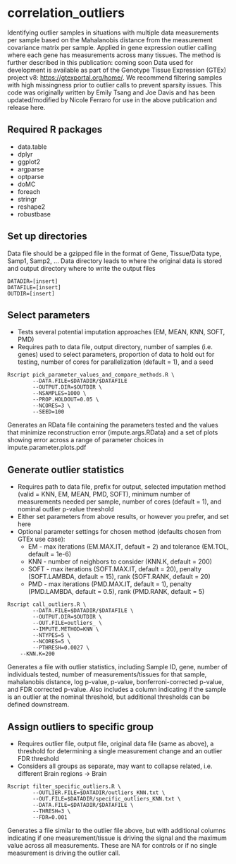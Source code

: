 # correlation_outliers
Identifying outlier samples in situations with multiple data measurements per sample based on the Mahalanobis distance from the measurement covariance matrix per sample. Applied in gene expression outlier calling where each gene has measurements across many tissues.
The method is further described in this publication: coming soon
Data used for development is available as part of the Genotype Tissue Expression (GTEx) project v8: https://gtexportal.org/home/. 
We recommend filtering samples with high missingness prior to outlier calls to prevent sparsity issues.
This code was originally written by Emily Tsang and Joe Davis and has been updated/modified by Nicole Ferraro for use in the above publication and release here.

## Required R packages
* data.table
* dplyr
* ggplot2
* argparse
* optparse
* doMC
* foreach
* stringr
* reshape2
* robustbase

## Set up directories
Data file should be a gzipped file in the format of Gene, Tissue/Data type, Samp1, Samp2, ...
Data directory leads to where the original data is stored and output directory where to write the output files

```
DATADIR=[insert]
DATAFILE=[insert]
OUTDIR=[insert]
```

## Select parameters
* Tests several potential imputation approaches (EM, MEAN, KNN, SOFT, PMD)
* Requires path to data file, output directory, number of samples (i.e. genes) used to select parameters, proportion of data to hold out for testing, number of cores for parallelization (default = 1), and a seed
```
Rscript pick_parameter_values_and_compare_methods.R \
        --DATA.FILE=$DATADIR/$DATAFILE
        --OUTPUT.DIR=$OUTDIR \
        --NSAMPLES=1000 \
        --PROP.HOLDOUT=0.05 \
        --NCORES=3 \
        --SEED=100
```
Generates an RData file containing the parameters tested and the values that minimize reconstruction error (impute.args.RData) and a set of plots showing error across a range of parameter choices in impute.parameter.plots.pdf

## Generate outlier statistics
* Requires path to data file, prefix for output, selected imputation method (valid = KNN, EM, MEAN, PMD, SOFT), minimum number of measurements needed per sample, number of cores (default = 1), and nominal outlier p-value threshold
* Either set parameters from above results, or however you prefer, and set here
* Optional parameter settings for chosen method (defaults chosen from GTEx use case):
	*	EM - max iterations (EM.MAX.IT, default = 2) and tolerance (EM.TOL, default = 1e-6)
	*	KNN - number of neighbors to consider (KNN.K, default = 200)
	*	SOFT - max iterations (SOFT.MAX.IT, default = 20), penalty (SOFT.LAMBDA, default = 15), rank (SOFT.RANK, default = 20)
	* 	PMD - max iterations (PMD.MAX.IT, default = 1), penalty (PMD.LAMBDA, default = 0.5), rank (PMD.RANK, default = 5)
```
Rscript call_outliers.R \
        --DATA.FILE=$DATADIR/$DATAFILE \
        --OUTPUT.DIR=$OUTDIR \
        --OUT.FILE=outliers_ \
        --IMPUTE.METHOD=KNN \
        --NTYPES=5 \
        --NCORES=5 \
        --PTHRESH=0.0027 \
	--KNN.K=200
```
Generates a file with outlier statistics, including Sample ID, gene, number of individuals tested, number of measurements/tissues for that sample, mahalanobis distance, log p-value, p-value, bonferroni-corrected p-value, and FDR corrected p-value. Also includes a column indicating if the sample is an outlier at the nominal threshold, but additional thresholds can be defined downstream.

## Assign outliers to specific group
* Requires outlier file, output file, original data file (same as above), a threshold for determining a single measurement change and an outlier FDR threshold
* Considers all groups as separate, may want to collapse related, i.e. different Brain regions -> Brain
```
Rscript filter_specific_outliers.R \
        --OUTLIER.FILE=$DATADIR/outliers_KNN.txt \
        --OUT.FILE=$DATADIR/specific_outliers_KNN.txt \
        --DATA.FILE=$DATADIR/$DATAFILE \
        --THRESH=3 \
        --FDR=0.001
```
Generates a file similar to the outlier file above, but with additional columns indicating if one measurement/tissue is driving the signal and the maximum value across all measurements. These are NA for controls or if no single measurement is driving the outlier call.
